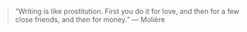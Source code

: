 > “Writing is like prostitution. First you do it for love, and then for a few close friends, and then for money.” ― Molière